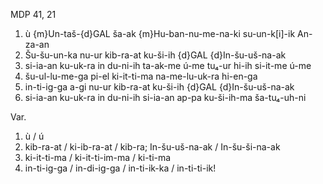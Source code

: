 MDP 41, 21
1. ù {m}Un-taš-{d}GAL ša-ak {m}Hu-ban-nu-me-na-ki su-un-k[i]-ik An-za-an
2. Šu-šu-un-ka nu-ur kib-ra-at ku-ši-ih {d}GAL {d}In-šu-uš-na-ak
3. si-ia-an ku-uk-ra in du-ni-ih ta-ak-me ú-me tu₄-ur hi-ih si-it-me ú-me
4. šu-ul-lu-me-ga pi-el ki-it-ti-ma na-me-lu-uk-ra hi-en-ga
5. in-ti-ig-ga a-gi nu-ur kib-ra-at ku-ši-ih {d}GAL {d}In-šu-uš-na-ak
6. si-ia-an ku-uk-ra in du-ni-ih si-ia-an ap-pa ku-ši-ih-ma ša-tu₄-uh-ni
   
Var.

1. ù / ú
2. kib-ra-at / ki-ib-ra-at / kib-ra; In-šu-uš-na-ak / In-šu-ši-na-ak
4. ki-it-ti-ma / ki-it-ti-im-ma / ki-ti-ma
5. in-ti-ig-ga / in-di-ig-ga / in-ti-ik-ka / in-ti-ti-ik!
